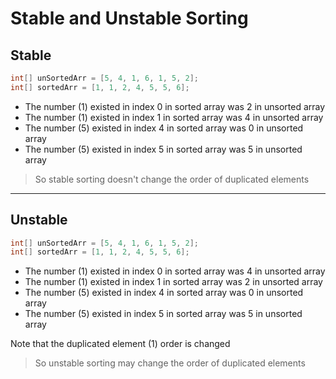 # Stable and Unstable Sorting

## Stable

 ```c#
int[] unSortedArr = [5, 4, 1, 6, 1, 5, 2];
int[] sortedArr = [1, 1, 2, 4, 5, 5, 6];
 ```
 - The number (1) existed in index 0 in sorted array was 2 in unsorted array
 - The number (1) existed in index 1 in sorted array was 4 in unsorted array
 - The number (5) existed in index 4 in sorted array was 0 in unsorted array
 - The number (5) existed in index 5 in sorted array was 5 in unsorted array

> So stable sorting doesn't change the order of duplicated elements 


-----------------

## Unstable

 ```c#
int[] unSortedArr = [5, 4, 1, 6, 1, 5, 2];
int[] sortedArr = [1, 1, 2, 4, 5, 5, 6];
 ```
 - The number (1) existed in index 0 in sorted array was 4 in unsorted array
 - The number (1) existed in index 1 in sorted array was 2 in unsorted array
 - The number (5) existed in index 4 in sorted array was 0 in unsorted array
 - The number (5) existed in index 5 in sorted array was 5 in unsorted array
  
Note that the duplicated element (1) order is changed

> So unstable sorting may change the order of duplicated elements 